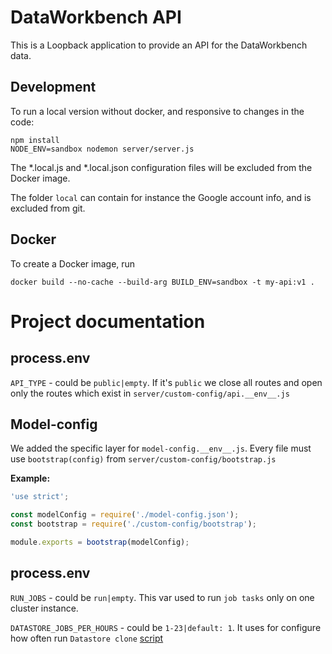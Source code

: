 DataWorkbench API
=================

This is a Loopback application to provide an API for the DataWorkbench data.

Development
-----------

To run a local version without docker, and responsive to changes in the code:

```
npm install
NODE_ENV=sandbox nodemon server/server.js
```

The *.local.js and *.local.json configuration files will be excluded from the Docker image.

The folder `local` can contain for instance the Google account info, and is excluded from git.

Docker
------

To create a Docker image, run

```
docker build --no-cache --build-arg BUILD_ENV=sandbox -t my-api:v1 .
```

# Project documentation

## process.env

`API_TYPE` - could be `public|empty`. If it's `public` we close all routes and open only the routes which exist in `server/custom-config/api.__env__.js`

## Model-config

We added the specific layer for `model-config.__env__.js`. Every file must use `bootstrap(config)` from `server/custom-config/bootstrap.js`

**Example:**

```js
'use strict';

const modelConfig = require('./model-config.json');
const bootstrap = require('./custom-config/bootstrap');

module.exports = bootstrap(modelConfig);
```

## process.env

`RUN_JOBS` - could be `run|empty`. This var used to run `job tasks` only on one cluster instance.

`DATASTORE_JOBS_PER_HOURS` - could be `1-23|default: 1`. It uses for configure how often run `Datastore clone` [script](./server/boot/jobs/datastore.js)
